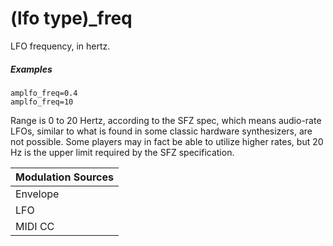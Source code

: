 ---
---
# (lfo type)_freq

LFO frequency, in hertz.

##### Examples

```
amplfo_freq=0.4
amplfo_freq=10
```

Range is 0 to 20 Hertz, according to the SFZ spec, which means audio-rate LFOs,
similar to what is found in some classic hardware synthesizers, are not possible.
Some players may in fact be able to utilize higher rates, but 20 Hz is the upper
limit required by the SFZ specification.

| Modulation Sources
|           ---
| Envelope | X |
| LFO      | X |
| MIDI CC  | ✓ | (lfo type)_freq_onccX
